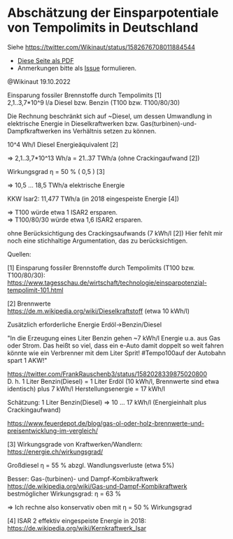 # Abschätzung der Einsparpotentiale von Tempolimits in Deutschland

Siehe  https://twitter.com/Wikinaut/status/1582676708011884544

* [Diese Seite als PDF](https://github.com/Wikinaut/Einsparung-von-Primaerenergie-durch-Tempolimits/blob/main/20221019%20Einsparung%20durch%20Tempolimits.pdf)
* Anmerkungen bitte als [Issue](https://github.com/Wikinaut/Einsparung-von-Primaerenergie-durch-Tempolimits/issues) formulieren.

@Wikinaut 19.10.2022

Einsparung fossiler Brennstoffe durch Tempolimits [1]   
2,1..3,7*10^9 l/a Diesel bzw. Benzin (T100 bzw. T100/80/30)

Die Rechnung beschränkt sich auf ~Diesel, um dessen Umwandlung in elektrische Energie in Dieselkraftwerken bzw. Gas(turbinen)-und-Dampfkraftwerken ins Verhältnis setzen zu können.

10^4 Wh/l Diesel Energieäquivalent [2]

=> 2,1..3,7*10^13 Wh/a = 21..37 TWh/a (ohne Crackingaufwand [2])

Wirkungsgrad η = 50 % ( 0,5 ) [3]

=> 10,5 … 18,5 TWh/a elektrische Energie


KKW Isar2: 11,477 TWh/a (in 2018 eingespeiste Energie [4])


=> T100 würde etwa 1 ISAR2 ersparen.   
=> T100/80/30 würde etwa 1,6 ISAR2 ersparen.

ohne Berücksichtigung des Crackingsaufwands (7 kWh/l [2])
Hier fehlt mir noch eine stichhaltige Argumentation, das zu berücksichtigen.


Quellen:

[1] Einsparung fossiler Brennstoffe durch Tempolimits (T100 bzw. T100/80/30):   
https://www.tagesschau.de/wirtschaft/technologie/einsparpotenzial-tempolimit-101.html


[2] Brennwerte   
https://de.m.wikipedia.org/wiki/Dieselkraftstoff (etwa 10 kWh/l)   

Zusätzlich erforderliche Energie Erdöl→Benzin/Diesel

"In die Erzeugung eines Liter Benzin gehen ~7 kWh/l Energie u.a. aus Gas oder Strom. Das heißt so viel, dass ein e-Auto damit doppelt so weit fahren könnte wie ein Verbrenner mit dem Liter Sprit! #Tempo100auf der Autobahn spart 1 AKW!"

https://twitter.com/FrankRauschenb3/status/1582028339875020800   
D. h. 1 Liter Benzin(Diesel) = 1 Liter Erdöl (10 kWh/l, Brennwerte sind etwa identisch) plus 7 kWh/l Herstellungsenergie = 17 kWh/l

Schätzung: 1 Liter Benzin(Diesel) => 10 … 17 kWh/l (Energieinhalt plus Crackingaufwand)


https://www.feuerdepot.de/blog/gas-ol-oder-holz-brennwerte-und-preisentwicklung-im-vergleich/

[3] Wirkungsgrade von Kraftwerken/Wandlern:   
https://energie.ch/wirkungsgrad/

Großdiesel η = 55 % abzgl. Wandlungsverluste (etwa 5%)

Besser: Gas-(turbinen)- und Dampf-Kombikraftwerk   
https://de.wikipedia.org/wiki/Gas-und-Dampf-Kombikraftwerk   
bestmöglicher Wirkungsgrad: η = 63 %

=> Ich rechne also konservativ oben mit η = 50 % Wirkungsgrad

[4] ISAR 2 effektiv eingespeiste Energie in 2018:   
https://de.wikipedia.org/wiki/Kernkraftwerk_Isar
